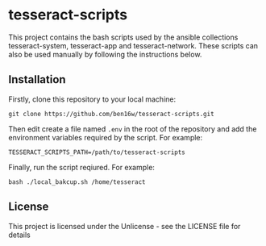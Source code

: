 # tesseract-scripts

This project contains the bash scripts used by the ansible collections tesseract-system, tesseract-app and tesseract-network. These scripts can also be used manually by following the instructions below.

## Installation

Firstly, clone this repository to your local machine:

    git clone https://github.com/ben16w/tesseract-scripts.git

Then edit create a file named `.env` in the root of the repository and add the environment variables required by the script. For example:

    TESSERACT_SCRIPTS_PATH=/path/to/tesseract-scripts

Finally, run the script reqiured. For example:

    bash ./local_bakcup.sh /home/tesseract

## License

This project is licensed under the Unlicense - see the LICENSE file for details
